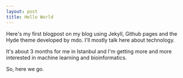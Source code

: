 ```yaml
---
layout: post
title: Hello World
---
```


Here's my first blogpost on my blog using Jekyll, Github pages and the Hyde theme developed by mdo.
I'll mostly talk here about technology.

It's about 3 months for me in Istanbul and I'm getting more and more interested in machine learning and bioinformatics.

So, here we go.
